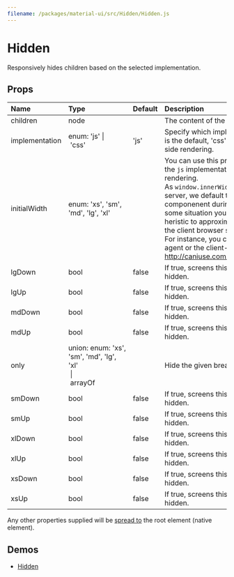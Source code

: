 ```yaml
---
filename: /packages/material-ui/src/Hidden/Hidden.js
---
```


<!--- This documentation is automatically generated, do not try to edit it. -->

# Hidden

Responsively hides children based on the selected implementation.

## Props

| Name | Type | Default | Description |
|:-----|:-----|:--------|:------------|
| <span class="prop-name">children</span> | <span class="prop-type">node |  | The content of the component. |
| <span class="prop-name">implementation</span> | <span class="prop-type">enum:&nbsp;'js'&nbsp;&#124;<br>&nbsp;'css'<br> | <span class="prop-default">'js'</span> | Specify which implementation to use.  'js' is the default, 'css' works better for server side rendering. |
| <span class="prop-name">initialWidth</span> | <span class="prop-type">enum:&nbsp;'xs', 'sm', 'md', 'lg', 'xl'<br> |  | You can use this property when choosing the `js` implementation with server side rendering.<br>As `window.innerWidth` is unavailable on the server, we default to rendering an empty componenent during the first mount. In some situation you might want to use an heristic to approximate the screen width of the client browser screen width.<br>For instance, you could be using the user-agent or the client-hints. http://caniuse.com/#search=client%20hint |
| <span class="prop-name">lgDown</span> | <span class="prop-type">bool | <span class="prop-default">false</span> | If true, screens this size and down will be hidden. |
| <span class="prop-name">lgUp</span> | <span class="prop-type">bool | <span class="prop-default">false</span> | If true, screens this size and up will be hidden. |
| <span class="prop-name">mdDown</span> | <span class="prop-type">bool | <span class="prop-default">false</span> | If true, screens this size and down will be hidden. |
| <span class="prop-name">mdUp</span> | <span class="prop-type">bool | <span class="prop-default">false</span> | If true, screens this size and up will be hidden. |
| <span class="prop-name">only</span> | <span class="prop-type">union:&nbsp;enum:&nbsp;'xs', 'sm', 'md', 'lg', 'xl'<br>&nbsp;&#124;<br>&nbsp;arrayOf<br> |  | Hide the given breakpoint(s). |
| <span class="prop-name">smDown</span> | <span class="prop-type">bool | <span class="prop-default">false</span> | If true, screens this size and down will be hidden. |
| <span class="prop-name">smUp</span> | <span class="prop-type">bool | <span class="prop-default">false</span> | If true, screens this size and up will be hidden. |
| <span class="prop-name">xlDown</span> | <span class="prop-type">bool | <span class="prop-default">false</span> | If true, screens this size and down will be hidden. |
| <span class="prop-name">xlUp</span> | <span class="prop-type">bool | <span class="prop-default">false</span> | If true, screens this size and up will be hidden. |
| <span class="prop-name">xsDown</span> | <span class="prop-type">bool | <span class="prop-default">false</span> | If true, screens this size and down will be hidden. |
| <span class="prop-name">xsUp</span> | <span class="prop-type">bool | <span class="prop-default">false</span> | If true, screens this size and up will be hidden. |

Any other properties supplied will be [spread to](#inheritance) the root element (native element).

## Demos

- [Hidden](/layout/hidden)

